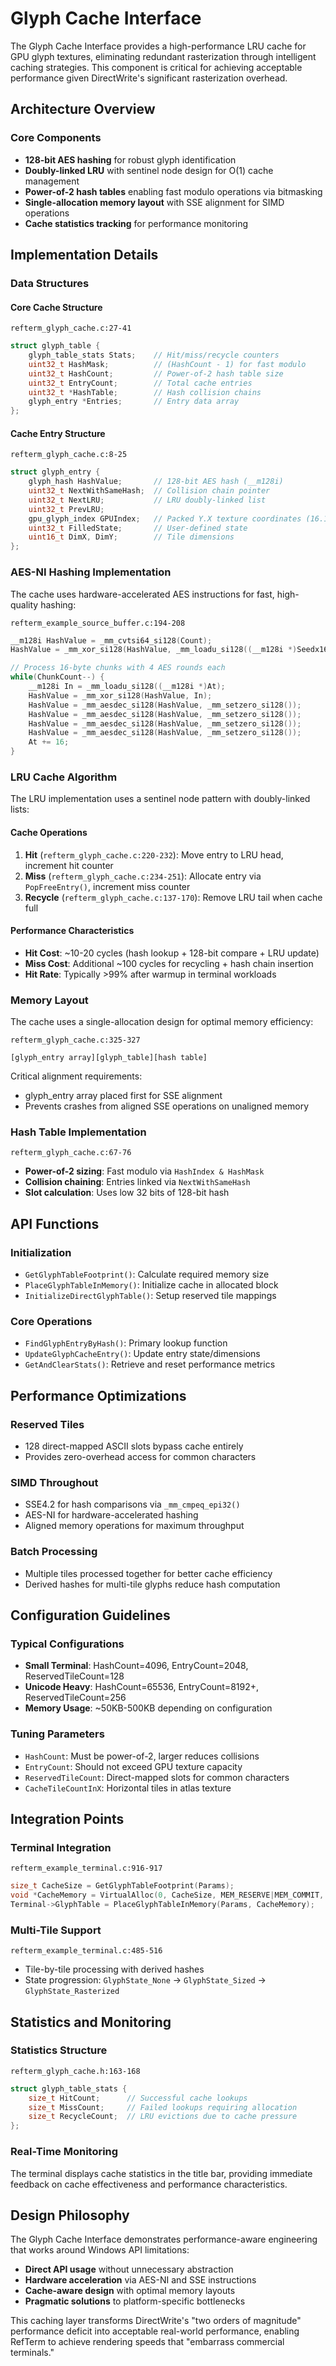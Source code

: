 # Glyph Cache Interface

The Glyph Cache Interface provides a high-performance LRU cache for GPU glyph textures, eliminating redundant rasterization through intelligent caching strategies. This component is critical for achieving acceptable performance given DirectWrite's significant rasterization overhead.

## Architecture Overview

### Core Components
- **128-bit AES hashing** for robust glyph identification
- **Doubly-linked LRU** with sentinel node design for O(1) cache management
- **Power-of-2 hash tables** enabling fast modulo operations via bitmasking
- **Single-allocation memory layout** with SSE alignment for SIMD operations
- **Cache statistics tracking** for performance monitoring

## Implementation Details

### Data Structures

#### Core Cache Structure
`refterm_glyph_cache.c:27-41`
```c
struct glyph_table {
    glyph_table_stats Stats;    // Hit/miss/recycle counters
    uint32_t HashMask;          // (HashCount - 1) for fast modulo
    uint32_t HashCount;         // Power-of-2 hash table size
    uint32_t EntryCount;        // Total cache entries
    uint32_t *HashTable;        // Hash collision chains
    glyph_entry *Entries;       // Entry data array
};
```

#### Cache Entry Structure
`refterm_glyph_cache.c:8-25`
```c
struct glyph_entry {
    glyph_hash HashValue;       // 128-bit AES hash (__m128i)
    uint32_t NextWithSameHash;  // Collision chain pointer
    uint32_t NextLRU;           // LRU doubly-linked list
    uint32_t PrevLRU;
    gpu_glyph_index GPUIndex;   // Packed Y.X texture coordinates (16.16)
    uint32_t FilledState;       // User-defined state
    uint16_t DimX, DimY;        // Tile dimensions
};
```

### AES-NI Hashing Implementation

The cache uses hardware-accelerated AES instructions for fast, high-quality hashing:

`refterm_example_source_buffer.c:194-208`
```c
__m128i HashValue = _mm_cvtsi64_si128(Count);
HashValue = _mm_xor_si128(HashValue, _mm_loadu_si128((__m128i *)Seedx16));

// Process 16-byte chunks with 4 AES rounds each
while(ChunkCount--) {
    __m128i In = _mm_loadu_si128((__m128i *)At);
    HashValue = _mm_xor_si128(HashValue, In);
    HashValue = _mm_aesdec_si128(HashValue, _mm_setzero_si128());
    HashValue = _mm_aesdec_si128(HashValue, _mm_setzero_si128());
    HashValue = _mm_aesdec_si128(HashValue, _mm_setzero_si128());
    HashValue = _mm_aesdec_si128(HashValue, _mm_setzero_si128());
    At += 16;
}
```

### LRU Cache Algorithm

The LRU implementation uses a sentinel node pattern with doubly-linked lists:

#### Cache Operations
1. **Hit** (`refterm_glyph_cache.c:220-232`): Move entry to LRU head, increment hit counter
2. **Miss** (`refterm_glyph_cache.c:234-251`): Allocate entry via `PopFreeEntry()`, increment miss counter
3. **Recycle** (`refterm_glyph_cache.c:137-170`): Remove LRU tail when cache full

#### Performance Characteristics
- **Hit Cost**: ~10-20 cycles (hash lookup + 128-bit compare + LRU update)
- **Miss Cost**: Additional ~100 cycles for recycling + hash chain insertion
- **Hit Rate**: Typically >99% after warmup in terminal workloads

### Memory Layout

The cache uses a single-allocation design for optimal memory efficiency:

`refterm_glyph_cache.c:325-327`
```
[glyph_entry array][glyph_table][hash table]
```

Critical alignment requirements:
- glyph_entry array placed first for SSE alignment
- Prevents crashes from aligned SSE operations on unaligned memory

### Hash Table Implementation

`refterm_glyph_cache.c:67-76`
- **Power-of-2 sizing**: Fast modulo via `HashIndex & HashMask`
- **Collision chaining**: Entries linked via `NextWithSameHash`
- **Slot calculation**: Uses low 32 bits of 128-bit hash

## API Functions

### Initialization
- `GetGlyphTableFootprint()`: Calculate required memory size
- `PlaceGlyphTableInMemory()`: Initialize cache in allocated block
- `InitializeDirectGlyphTable()`: Setup reserved tile mappings

### Core Operations
- `FindGlyphEntryByHash()`: Primary lookup function
- `UpdateGlyphCacheEntry()`: Update entry state/dimensions
- `GetAndClearStats()`: Retrieve and reset performance metrics

## Performance Optimizations

### Reserved Tiles
- 128 direct-mapped ASCII slots bypass cache entirely
- Provides zero-overhead access for common characters

### SIMD Throughout
- SSE4.2 for hash comparisons via `_mm_cmpeq_epi32()`
- AES-NI for hardware-accelerated hashing
- Aligned memory operations for maximum throughput

### Batch Processing
- Multiple tiles processed together for better cache efficiency
- Derived hashes for multi-tile glyphs reduce hash computation

## Configuration Guidelines

### Typical Configurations
- **Small Terminal**: HashCount=4096, EntryCount=2048, ReservedTileCount=128
- **Unicode Heavy**: HashCount=65536, EntryCount=8192+, ReservedTileCount=256
- **Memory Usage**: ~50KB-500KB depending on configuration

### Tuning Parameters
- `HashCount`: Must be power-of-2, larger reduces collisions
- `EntryCount`: Should not exceed GPU texture capacity
- `ReservedTileCount`: Direct-mapped slots for common characters
- `CacheTileCountInX`: Horizontal tiles in atlas texture

## Integration Points

### Terminal Integration
`refterm_example_terminal.c:916-917`
```c
size_t CacheSize = GetGlyphTableFootprint(Params);
void *CacheMemory = VirtualAlloc(0, CacheSize, MEM_RESERVE|MEM_COMMIT, PAGE_READWRITE);
Terminal->GlyphTable = PlaceGlyphTableInMemory(Params, CacheMemory);
```

### Multi-Tile Support
`refterm_example_terminal.c:485-516`
- Tile-by-tile processing with derived hashes
- State progression: `GlyphState_None` → `GlyphState_Sized` → `GlyphState_Rasterized`

## Statistics and Monitoring

### Statistics Structure
`refterm_glyph_cache.h:163-168`
```c
struct glyph_table_stats {
    size_t HitCount;      // Successful cache lookups
    size_t MissCount;     // Failed lookups requiring allocation
    size_t RecycleCount;  // LRU evictions due to cache pressure
};
```

### Real-Time Monitoring
The terminal displays cache statistics in the title bar, providing immediate feedback on cache effectiveness and performance characteristics.

## Design Philosophy

The Glyph Cache Interface demonstrates performance-aware engineering that works around Windows API limitations:
- **Direct API usage** without unnecessary abstraction
- **Hardware acceleration** via AES-NI and SSE instructions
- **Cache-aware design** with optimal memory layouts
- **Pragmatic solutions** to platform-specific bottlenecks

This caching layer transforms DirectWrite's "two orders of magnitude" performance deficit into acceptable real-world performance, enabling RefTerm to achieve rendering speeds that "embarrass commercial terminals."